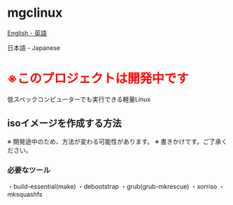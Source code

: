 # mgclinux

<a href="https://github.com/magic0824/mgclinux/blob/main/README.md">English - 英語</a>
<p>日本語 - Japanese</p>

<h1 style="color: red; ">※このプロジェクトは開発中です</h1>

低スペックコンピューターでも実行できる軽量Linux

## isoイメージを作成する方法
※ 開発途中のため、方法が変わる可能性があります。
※ 書きかけです。ご了承ください。

### 必要なツール
・build-essential(make)
・debootstrap
・grub(grub-mkrescue)
・xorriso
・mksquashfs
